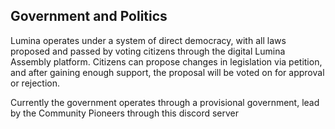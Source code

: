 ## Government and Politics

Lumina operates under a system of direct democracy, with all laws proposed and passed by voting citizens through the digital Lumina Assembly platform. Citizens can propose changes in legislation via petition, and after gaining enough support, the proposal will be voted on for approval or rejection.

Currently the government operates through a provisional government, lead by the Community Pioneers through this discord server
